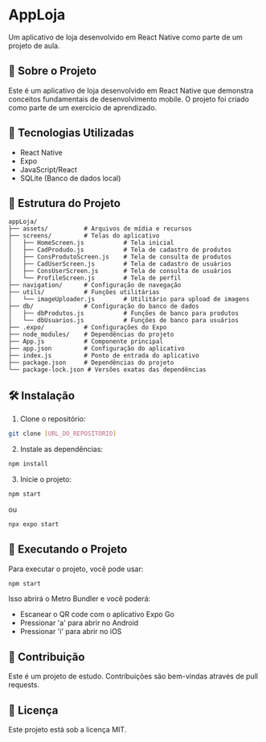 # AppLoja

Um aplicativo de loja desenvolvido em React Native como parte de um projeto de aula.

## 📱 Sobre o Projeto

Este é um aplicativo de loja desenvolvido em React Native que demonstra conceitos fundamentais de desenvolvimento mobile. O projeto foi criado como parte de um exercício de aprendizado.

## 🚀 Tecnologias Utilizadas

- React Native
- Expo
- JavaScript/React
- SQLite (Banco de dados local)

## 📁 Estrutura do Projeto

```
appLoja/
├── assets/          # Arquivos de mídia e recursos
├── screens/         # Telas do aplicativo
│   ├── HomeScreen.js           # Tela inicial
│   ├── CadProdudo.js           # Tela de cadastro de produtos
│   ├── ConsProdutoScreen.js    # Tela de consulta de produtos
│   ├── CadUserScreen.js        # Tela de cadastro de usuários
│   ├── ConsUserScreen.js       # Tela de consulta de usuários
│   └── ProfileScreen.js        # Tela de perfil
├── navigation/      # Configuração de navegação
├── utils/           # Funções utilitárias
│   └── imageUploader.js        # Utilitário para upload de imagens
├── db/              # Configuração do banco de dados
│   ├── dbProdutos.js           # Funções de banco para produtos
│   └── dbUsuarios.js           # Funções de banco para usuários
├── .expo/           # Configurações do Expo
├── node_modules/    # Dependências do projeto
├── App.js           # Componente principal
├── app.json         # Configuração do aplicativo
├── index.js         # Ponto de entrada do aplicativo
├── package.json     # Dependências do projeto
└── package-lock.json # Versões exatas das dependências
```

## 🛠️ Instalação

1. Clone o repositório:
```bash
git clone [URL_DO_REPOSITÓRIO]
```

2. Instale as dependências:
```bash
npm install
```

3. Inicie o projeto:
```bash
npm start 
```

ou

```bash
npx expo start
```

## 📱 Executando o Projeto

Para executar o projeto, você pode usar:

```bash
npm start
```

Isso abrirá o Metro Bundler e você poderá:
- Escanear o QR code com o aplicativo Expo Go
- Pressionar 'a' para abrir no Android
- Pressionar 'i' para abrir no iOS

## 🤝 Contribuição

Este é um projeto de estudo. Contribuições são bem-vindas através de pull requests.

## 📝 Licença

Este projeto está sob a licença MIT.